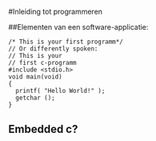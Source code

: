 #Inleiding tot programmeren  



##Elementen van een software-applicatie:  

```
/* This is your first programm*/
// Or differently spoken:
// This is your
// first c-programm
#include <stdio.h>
void main(void)
{
  printf( "Hello World!" );
  getchar ();
}

```

## Embedded c?
